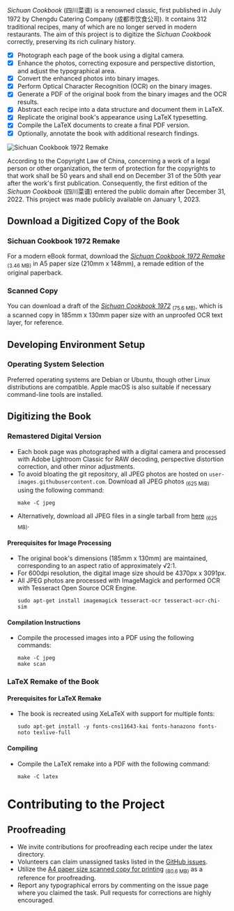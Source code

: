 <!--
BSD 3-Clause License

Copyright (c) 2024 Quux System and Technology. All rights reserved.

Redistribution and use in source and binary forms, with or without
modification, are permitted provided that the following conditions are met:

1. Redistributions of source code must retain the above copyright notice, this
   list of conditions and the following disclaimer.

2. Redistributions in binary form must reproduce the above copyright notice,
   this list of conditions and the following disclaimer in the documentation
   and/or other materials provided with the distribution.

3. Neither the name of the copyright holder nor the names of its
   contributors may be used to endorse or promote products derived from
   this software without specific prior written permission.

THIS SOFTWARE IS PROVIDED BY THE COPYRIGHT HOLDERS AND CONTRIBUTORS "AS IS"
AND ANY EXPRESS OR IMPLIED WARRANTIES, INCLUDING, BUT NOT LIMITED TO, THE
IMPLIED WARRANTIES OF MERCHANTABILITY AND FITNESS FOR A PARTICULAR PURPOSE ARE
DISCLAIMED. IN NO EVENT SHALL THE COPYRIGHT HOLDER OR CONTRIBUTORS BE LIABLE
FOR ANY DIRECT, INDIRECT, INCIDENTAL, SPECIAL, EXEMPLARY, OR CONSEQUENTIAL
DAMAGES (INCLUDING, BUT NOT LIMITED TO, PROCUREMENT OF SUBSTITUTE GOODS OR
SERVICES; LOSS OF USE, DATA, OR PROFITS; OR BUSINESS INTERRUPTION) HOWEVER
CAUSED AND ON ANY THEORY OF LIABILITY, WHETHER IN CONTRACT, STRICT LIABILITY,
OR TORT (INCLUDING NEGLIGENCE OR OTHERWISE) ARISING IN ANY WAY OUT OF THE USE
OF THIS SOFTWARE, EVEN IF ADVISED OF THE POSSIBILITY OF SUCH DAMAGE.
-->

*Sichuan Cookbook* (四川菜谱) is a renowned classic, first published in July
1972 by Chengdu Catering Company (成都市饮食公司). It contains 312 traditional
recipes, many of which are no longer served in modern restaurants. The aim of
this project is to digitize the *Sichuan Cookbook* correctly, preserving its
rich culinary history.

* [x] Photograph each page of the book using a digital camera.
* [x] Enhance the photos, correcting exposure and perspective distortion, and
      adjust the typographical area.
* [x] Convert the enhanced photos into binary images.
* [x] Perform Optical Character Recognition (OCR) on the binary images.
* [x] Generate a PDF of the original book from the binary images and the OCR
      results.
* [x] Abstract each recipe into a data structure and document them in LaTeX.
* [x] Replicate the original book's appearance using LaTeX typesetting.
* [x] Compile the LaTeX documents to create a final PDF version.
* [x] Optionally, annotate the book with additional research findings.

![Sichuan Cookbook 1972 Remake](https://user-images.githubusercontent.com/12424088/219829436-a9b9cbe1-0f75-4a0c-8683-4948953561e4.png)

According to the Copyright Law of China, concerning a work of a legal person
or other organization, the term of protection for the copyrights to that work
shall be 50 years and shall end on December 31 of the 50th year after the
work's first publication. Consequently, the first edition of the *Sichuan
Cookbook* (四川菜谱) entered the public domain after December 31, 2022. This
project was made publicly available on January 1, 2023.

## Download a Digitized Copy of the Book

### Sichuan Cookbook 1972 Remake

For a modern eBook format, download the *[Sichuan Cookbook 1972
Remake](https://github.com/neo954/sichuan-cookbook/releases/download/v1.0.4/sichuan-cookbook.v1.0.4.pdf)*
<sub>(3.46 MB)</sub> in A5 paper size (210mm x 148mm), a remade edition of the
original paperback.

### Scanned Copy

You can download a draft of the *[Sichuan Cookbook
1972](https://github.com/neo954/sichuan-cookbook/releases/download/v0.0.3-pre-alpha/sichuan-cookbook-1972.pdf)*
<sub>(75.6 MB)</sub>, which is a scanned copy in 185mm x 130mm paper size with
an unproofed OCR text layer, for reference.

## Developing Environment Setup

### Operating System Selection

Preferred operating systems are Debian or Ubuntu, though other Linux
distributions are compatible. Apple macOS is also suitable if necessary
command-line tools are installed.

## Digitizing the Book

### Remastered Digital Version

* Each book page was photographed with a digital camera and processed with
  Adobe Lightroom Classic for RAW decoding, perspective distortion correction,
  and other minor adjustments.
* To avoid bloating the git repository, all JPEG photos are hosted on
  ``user-images.githubusercontent.com``. Download all JPEG photos
  <sub>(625 MiB)</sub> using the following command:
  ```
  make -C jpeg
  ```
* Alternatively, download all JPEG files in a single tarball from
  [here](https://github.com/neo954/sichuan-cookbook/releases/download/v0.0.3-pre-alpha/sichuan-cookbook-1972.jpeg.tar)
  <sub>(625 MB)</sub>.

#### Prerequisites for Image Processing

* The original book's dimensions (185mm x 130mm) are maintained, corresponding
  to an aspect ratio of approximately √2:1.
* For 600dpi resolution, the digital image size should be 4370px x 3091px.
* All JPEG photos are processed with ImageMagick and performed OCR with
  Tesseract Open Source OCR Engine.
  ```
  sudo apt-get install imagemagick tesseract-ocr tesseract-ocr-chi-sim
  ```

#### Compilation Instructions

* Compile the processed images into a PDF using the following commands:
  ```
  make -C jpeg
  make scan
  ```

### LaTeX Remake of the Book

#### Prerequisites for LaTeX Remake

* The book is recreated using XeLaTeX with support for multiple fonts:
  ```
  sudo apt-get install -y fonts-cns11643-kai fonts-hanazono fonts-noto texlive-full
  ```

#### Compiling

* Compile the LaTeX remake into a PDF with the following command:
  ```
  make -C latex
  ```

# Contributing to the Project

## Proofreading

* We invite contributions for proofreading each recipe under the latex
  directory.
* Volunteers can claim unassigned tasks listed in the [GitHub
  issues](https://github.com/neo954/sichuan-cookbook/issues?q=is%3Aissue+is%3Aopen+Proofread+sort%3Acreated-asc+no%3Aassignee).
* Utilize the [A4 paper size scanned copy for
  printing](https://github.com/neo954/sichuan-cookbook/releases/download/v0.0.3-alpha/sichuan-cookbook-1972-proof-a4.pdf)  <sub>(80.6 MB)</sub> as a reference for proofreading.
* Report any typographical errors by commenting on the issue page where you
  claimed the task. Pull requests for corrections are highly encouraged.

[modeline1]: # ( vim: set filetype=markdown noautoindent nojoinspaces: )
[modeline2]: # ( vim: set fileencoding=utf-8 spell spelllang=en: )
[modeline3]: # ( vim: set textwidth=78 tabstop=4 shiftwidth=4 softtabstop=4: )
